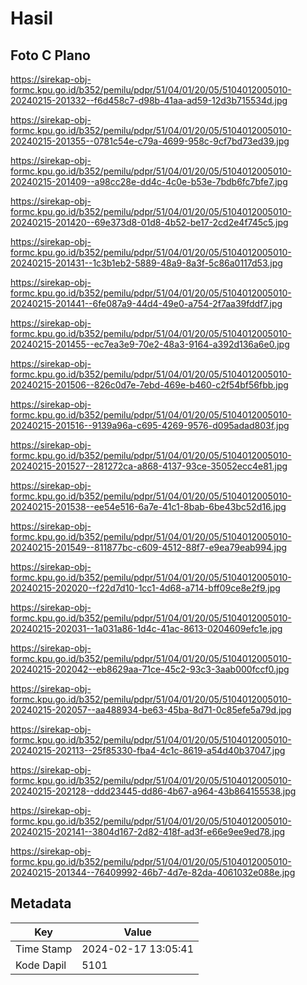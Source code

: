 # Hasil

## Foto C Plano

https://sirekap-obj-formc.kpu.go.id/b352/pemilu/pdpr/51/04/01/20/05/5104012005010-20240215-201332--f6d458c7-d98b-41aa-ad59-12d3b715534d.jpg

https://sirekap-obj-formc.kpu.go.id/b352/pemilu/pdpr/51/04/01/20/05/5104012005010-20240215-201355--0781c54e-c79a-4699-958c-9cf7bd73ed39.jpg

https://sirekap-obj-formc.kpu.go.id/b352/pemilu/pdpr/51/04/01/20/05/5104012005010-20240215-201409--a98cc28e-dd4c-4c0e-b53e-7bdb6fc7bfe7.jpg

https://sirekap-obj-formc.kpu.go.id/b352/pemilu/pdpr/51/04/01/20/05/5104012005010-20240215-201420--69e373d8-01d8-4b52-be17-2cd2e4f745c5.jpg

https://sirekap-obj-formc.kpu.go.id/b352/pemilu/pdpr/51/04/01/20/05/5104012005010-20240215-201431--1c3b1eb2-5889-48a9-8a3f-5c86a0117d53.jpg

https://sirekap-obj-formc.kpu.go.id/b352/pemilu/pdpr/51/04/01/20/05/5104012005010-20240215-201441--6fe087a9-44d4-49e0-a754-2f7aa39fddf7.jpg

https://sirekap-obj-formc.kpu.go.id/b352/pemilu/pdpr/51/04/01/20/05/5104012005010-20240215-201455--ec7ea3e9-70e2-48a3-9164-a392d136a6e0.jpg

https://sirekap-obj-formc.kpu.go.id/b352/pemilu/pdpr/51/04/01/20/05/5104012005010-20240215-201506--826c0d7e-7ebd-469e-b460-c2f54bf56fbb.jpg

https://sirekap-obj-formc.kpu.go.id/b352/pemilu/pdpr/51/04/01/20/05/5104012005010-20240215-201516--9139a96a-c695-4269-9576-d095adad803f.jpg

https://sirekap-obj-formc.kpu.go.id/b352/pemilu/pdpr/51/04/01/20/05/5104012005010-20240215-201527--281272ca-a868-4137-93ce-35052ecc4e81.jpg

https://sirekap-obj-formc.kpu.go.id/b352/pemilu/pdpr/51/04/01/20/05/5104012005010-20240215-201538--ee54e516-6a7e-41c1-8bab-6be43bc52d16.jpg

https://sirekap-obj-formc.kpu.go.id/b352/pemilu/pdpr/51/04/01/20/05/5104012005010-20240215-201549--811877bc-c609-4512-88f7-e9ea79eab994.jpg

https://sirekap-obj-formc.kpu.go.id/b352/pemilu/pdpr/51/04/01/20/05/5104012005010-20240215-202020--f22d7d10-1cc1-4d68-a714-bff09ce8e2f9.jpg

https://sirekap-obj-formc.kpu.go.id/b352/pemilu/pdpr/51/04/01/20/05/5104012005010-20240215-202031--1a031a86-1d4c-41ac-8613-0204609efc1e.jpg

https://sirekap-obj-formc.kpu.go.id/b352/pemilu/pdpr/51/04/01/20/05/5104012005010-20240215-202042--eb8629aa-71ce-45c2-93c3-3aab000fccf0.jpg

https://sirekap-obj-formc.kpu.go.id/b352/pemilu/pdpr/51/04/01/20/05/5104012005010-20240215-202057--aa488934-be63-45ba-8d71-0c85efe5a79d.jpg

https://sirekap-obj-formc.kpu.go.id/b352/pemilu/pdpr/51/04/01/20/05/5104012005010-20240215-202113--25f85330-fba4-4c1c-8619-a54d40b37047.jpg

https://sirekap-obj-formc.kpu.go.id/b352/pemilu/pdpr/51/04/01/20/05/5104012005010-20240215-202128--ddd23445-dd86-4b67-a964-43b864155538.jpg

https://sirekap-obj-formc.kpu.go.id/b352/pemilu/pdpr/51/04/01/20/05/5104012005010-20240215-202141--3804d167-2d82-418f-ad3f-e66e9ee9ed78.jpg

https://sirekap-obj-formc.kpu.go.id/b352/pemilu/pdpr/51/04/01/20/05/5104012005010-20240215-201344--76409992-46b7-4d7e-82da-4061032e088e.jpg


## Metadata

| Key        | Value               |
| ---------- | ------------------- |
| Time Stamp | 2024-02-17 13:05:41 |
| Kode Dapil | 5101                |



